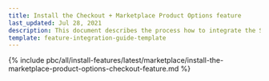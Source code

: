 ```yaml
---
title: Install the Checkout + Marketplace Product Options feature
last_updated: Jul 28, 2021
description: This document describes the process how to integrate the Spryker Marketplace Product Options feature into a Spryker project.
template: feature-integration-guide-template
---
```


{% include pbc/all/install-features/latest/marketplace/install-the-marketplace-product-options-checkout-feature.md %} <!-- To edit, see /_includes/pbc/all/install-features/202311.0/marketplace/install-the-marketplace-product-options-checkout-feature.md -->

